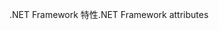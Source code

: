 <span data-ttu-id="dd93e-101">.NET Framework 特性</span><span class="sxs-lookup"><span data-stu-id="dd93e-101">.NET Framework attributes</span></span>